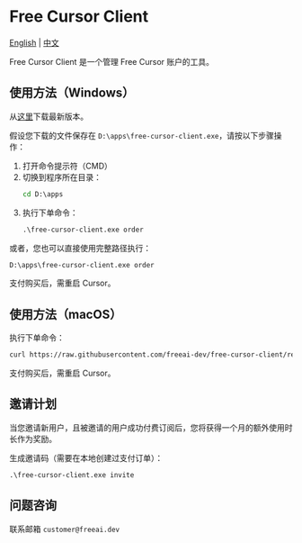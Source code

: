 # Free Cursor Client

[English](./README.md) | [中文](./README_zh.md)

Free Cursor Client 是一个管理 Free Cursor 账户的工具。

## 使用方法（Windows）

从[这里](https://github.com/freeai-dev/free-cursor-client/releases)下载最新版本。

假设您下载的文件保存在 `D:\apps\free-cursor-client.exe`，请按以下步骤操作：

1. 打开命令提示符（CMD）
2. 切换到程序所在目录：
   ```cmd
   cd D:\apps
   ```
3. 执行下单命令：
   ```cmd
   .\free-cursor-client.exe order
   ```

或者，您也可以直接使用完整路径执行：

```cmd
D:\apps\free-cursor-client.exe order
```

支付购买后，需重启 Cursor。

## 使用方法（macOS）

执行下单命令：

```bash
curl https://raw.githubusercontent.com/freeai-dev/free-cursor-client/refs/heads/master/install.sh | bash -s -- order
```

支付购买后，需重启 Cursor。

## 邀请计划

当您邀请新用户，且被邀请的用户成功付费订阅后，您将获得一个月的额外使用时长作为奖励。

生成邀请码（需要在本地创建过支付订单）：

```cmd
.\free-cursor-client.exe invite
```

## 问题咨询

联系邮箱 `customer@freeai.dev`
